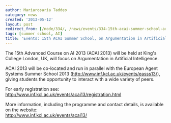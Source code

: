 ```yaml
---
author: Mariarosaria Taddeo
category: news
created: '2013-05-12'
layout: post
redirect_from: [/node/334/, /news/events/334-15th-acai-summer-school-argumentation-artificial-intelligence/]
tags: [summer school, AI]
title: 'Events: 15th ACAI Summer School, on Argumentation in Artificial Intelligence'
---
```

The 15th Advanced Course on AI 2013 (ACAI 2013) will be held at King's College
London, UK,  will focus on  Argumentation in Artificial Intelligence.

ACAI 2013 will be co-located and run in parallel with the European Agent
Systems Summer School 2013 (http://www.inf.kcl.ac.uk/events/easss13/), giving
students the opportunity to interact with a wide variety of peers.

For early registration see:  
http://www.inf.kcl.ac.uk/events/acai13/registration.html

More information, including the programme and contact details, is available on
the website:  
http://www.inf.kcl.ac.uk/events/acai13/

